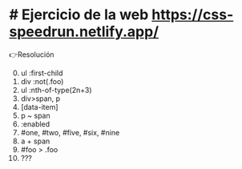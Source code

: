 # # Ejercicio de la web https://css-speedrun.netlify.app/

👉Resolución

0. ul :first-child
1. div :not(.foo)
2. ul :nth-of-type(2n+3)
3. div>span, p
4. [data-item]
5. p ~ span
6. :enabled
7. #one, #two, #five, #six, #nine
8. a + span
9. #foo > .foo
10. ???
